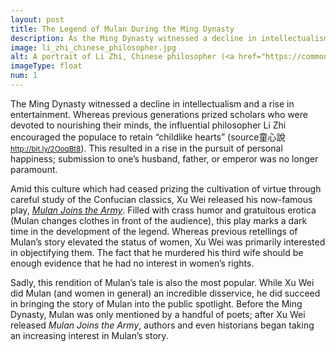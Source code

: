 ```yaml
---
layout: post
title: The Legend of Mulan During the Ming Dynasty
description: As the Ming Dynasty witnessed a decline in intellectualism and a rise in entertainment, Mulan&rsquo;s story ceased being a tale of virtue and, instead, focused on humor.
image: li_zhi_chinese_philosopher.jpg
alt: A portrait of Li Zhi, Chinese philosopher (<a href="https://commons.m.wikimedia.org/wiki/File%3ALi_Zhi.jpg">Wikimedia commons</a>).
imageType: float
num: 1
---
```


The Ming Dynasty witnessed a decline in intellectualism and a rise in entertainment. Whereas previous generations prized scholars who were devoted to nourishing their minds, the influential philosopher Li Zhi encouraged the populace to retain &ldquo;childlike hearts&rdquo; (<span class="tip">source<span class="tiptext">&#31461;&#24515;&#35498; <small><a href="http://bit.ly/2OoqBt8">http://bit.ly/2OoqBt8</a></small></span></span>). This resulted in a rise in the pursuit of personal happiness; submission to one&rsquo;s husband, father, or emperor was no longer paramount.

Amid this culture which had ceased prizing the cultivation of virtue through careful study of the Confucian classics, Xu Wei released his now-famous play, <a href="mulan_joins_the_army_xu_wei.html"><i>Mulan Joins the Army</i></a>. Filled with crass humor and gratuitous erotica (Mulan changes clothes in front of the audience), this play marks a dark time in the development of the legend. Whereas previous retellings of Mulan&rsquo;s story elevated the status of women, Xu Wei was primarily interested in objectifying them. The fact that he murdered his third wife should be enough evidence that he had no interest in women&rsquo;s rights.

Sadly, this rendition of Mulan&rsquo;s tale is also the most popular. While Xu Wei did Mulan (and women in general) an incredible disservice, he did succeed in bringing the story of Mulan into the public spotlight. Before the Ming Dynasty, Mulan was only mentioned by a handful of poets; after Xu Wei released <i>Mulan Joins the Army</i>, authors and even historians began taking an increasing interest in Mulan&rsquo;s story.

<link rel="stylesheet" href="/assets/themes/twitter/css/tip.css" type="text/css" media="all" />
